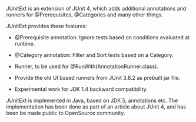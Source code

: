 JUnitExt is an extension of JUnit 4, which adds additional annotations and runners for @Prerequisites, @Categories and many other things.

JUnitExt provides these features:
  * @Prerequisite annotation: Ignore tests based on conditions evaluated at runtime.
  * @Category annotation: Filter and Sort tests based on a Category.
  * Runner, to be used for @RunWith(AnnotationRunner.class).
  * Provide the old UI based runners from JUnit 3.8.2 as prebuilt jar file.

  * Experimental work for JDK 1.4 backward compatibility.

JUnitExt is implemented in Java, based on JDK 5, annotations etc. The implementation has been done as part of an article about JUnit 4, and has been be made public to OpenSource community.






